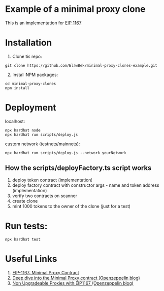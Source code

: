 # Example of a minimal proxy clone

This is an implementation for [EIP 1167](https://eips.ethereum.org/EIPS/eip-1167)

# Installation

1. Clone tis repo:

```shell
git clone https://github.com/ElawBek/minimal-proxy-clones-example.git
```

2. Install NPM packages:

```shell
cd minimal-proxy-clones
npm install
```

# Deployment

localhost:

```shell
npx hardhat node
npx hardhat run scripts/deploy.js
```

custom network (testnets/mainnets):

```shell
npx hardhat run scripts/deploy.js --network yourNetwork
```

## How the scripts/deployFactory.ts script works

1. deploy token contract (implementation)
2. deploy factory contract with constructor args - name and token address (implementation)
3. verify two contracts on scanner
4. create clone
5. mint 1000 tokens to the owner of the clone (just for a test)

# Run tests:

```shell
npx hardhat test
```

# Useful Links

1. [EIP-1167: Minimal Proxy Contract](https://eips.ethereum.org/EIPS/eip-1167)
2. [Deep dive into the Minimal Proxy contract (Openzeppelin blog)](https://blog.openzeppelin.com/deep-dive-into-the-minimal-proxy-contract/)
3. [Non Upgradeable Proxies with EIP1167 (Openzeppelin blog)](https://blog.openzeppelin.com/the-state-of-smart-contract-upgrades/#minimal-proxies)
